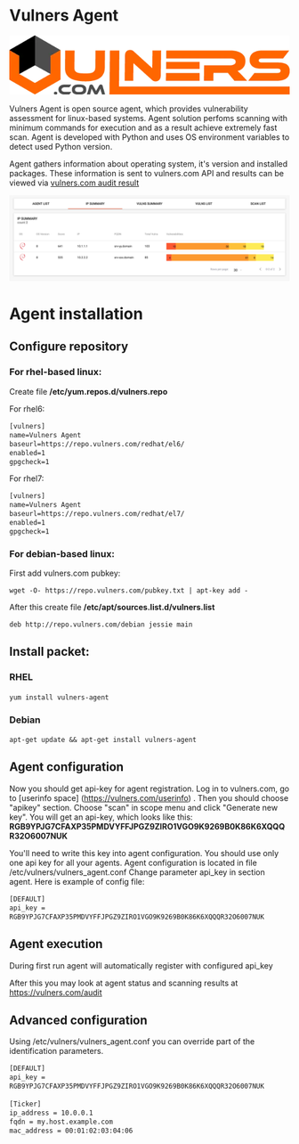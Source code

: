 # Vulners Agent

![Vulners Agent](img/vulners_logo.png)

Vulners Agent is open source agent, which provides vulnerability assessment for linux-based systems. Agent solution perfoms scanning with minimum commands for execution and as a result achieve extremely fast scan.  Agent is developed with Python and uses OS environment variables to detect used Python version.

Agent gathers information about operating system, it's version and installed packages. These information is sent to vulners.com API and results can be viewed via [vulners.com audit result](https://vulners.com/audit)

![Vulners Audit IP Summary](img/audit_ipsummary.png)

# Agent installation

## Configure repository

### For rhel-based linux:

Create file **/etc/yum.repos.d/vulners.repo**

For rhel6:

```
[vulners]
name=Vulners Agent
baseurl=https://repo.vulners.com/redhat/el6/
enabled=1
gpgcheck=1
```

For rhel7:
```
[vulners]
name=Vulners Agent
baseurl=https://repo.vulners.com/redhat/el7/
enabled=1
gpgcheck=1
```

### For debian-based linux:

First add vulners.com pubkey:
```
wget -O- https://repo.vulners.com/pubkey.txt | apt-key add -
```

After this create file **/etc/apt/sources.list.d/vulners.list**
```
deb http://repo.vulners.com/debian jessie main
```

## Install packet:

### RHEL
```yum install vulners-agent```

### Debian
```apt-get update && apt-get install vulners-agent```

## Agent configuration
Now you should get api-key for agent registration. Log in to vulners.com, go to [userinfo space] (https://vulners.com/userinfo) . Then you should choose "apikey" section.
Choose "scan" in scope menu and click "Generate new key". You will get an api-key, which looks like this:
**RGB9YPJG7CFAXP35PMDVYFFJPGZ9ZIRO1VGO9K9269B0K86K6XQQQR32O6007NUK**

You'll need to write this key into agent configuration. You should use only one api key for all your agents. Agent configuration is located in file /etc/vulners/vulners_agent.conf
Change parameter api_key in section agent. Here is example of config file:

```
[DEFAULT]
api_key = RGB9YPJG7CFAXP35PMDVYFFJPGZ9ZIRO1VGO9K9269B0K86K6XQQQR32O6007NUK
```

## Agent execution

During first run agent will automatically register with configured api_key

After this you may look at agent status and scanning results at https://vulners.com/audit

## Advanced configuration

Using /etc/vulners/vulners_agent.conf you can override part of the identification parameters.

```
[DEFAULT]
api_key = RGB9YPJG7CFAXP35PMDVYFFJPGZ9ZIRO1VGO9K9269B0K86K6XQQQR32O6007NUK

[Ticker]
ip_address = 10.0.0.1
fqdn = my.host.example.com
mac_address = 00:01:02:03:04:06

```
